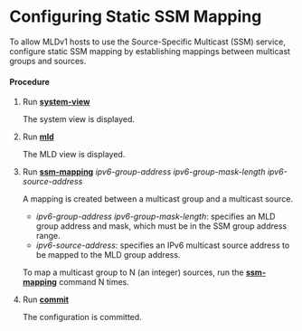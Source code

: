 Configuring Static SSM Mapping
==============================

To allow MLDv1 hosts to use the Source-Specific Multicast (SSM) service, configure static SSM mapping by establishing mappings between multicast groups and sources.

#### Procedure

1. Run [**system-view**](cmdqueryname=system-view)
   
   
   
   The system view is displayed.
2. Run [**mld**](cmdqueryname=mld)
   
   
   
   The MLD view is displayed.
3. Run [**ssm-mapping**](cmdqueryname=ssm-mapping) *ipv6-group-address* *ipv6-group-mask-length* *ipv6-source-address*
   
   
   
   A mapping is created between a multicast group and a multicast source.
   
   
   
   * *ipv6-group-address* *ipv6-group-mask-length*: specifies an MLD group address and mask, which must be in the SSM group address range.
   * *ipv6-source-address*: specifies an IPv6 multicast source address to be mapped to the MLD group address.
   
   To map a multicast group to N (an integer) sources, run the [**ssm-mapping**](cmdqueryname=ssm-mapping) command N times.
4. Run [**commit**](cmdqueryname=commit)
   
   
   
   The configuration is committed.